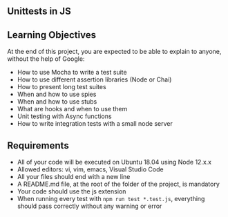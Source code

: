 ## Unittests in JS

## Learning Objectives
At the end of this project, you are expected to be able to explain to anyone, without the help of Google:
- How to use Mocha to write a test suite
- How to use different assertion libraries (Node or Chai)
- How to present long test suites
- When and how to use spies
- When and how to use stubs
- What are hooks and when to use them
- Unit testing with Async functions
- How to write integration tests with a small node server

## Requirements
- All of your code will be executed on Ubuntu 18.04 using Node 12.x.x
- Allowed editors: vi, vim, emacs, Visual Studio Code
- All your files should end with a new line
- A README.md file, at the root of the folder of the project, is mandatory
- Your code should use the js extension
- When running every test with `npm run test *.test.js`, everything should pass correctly without any warning or error
